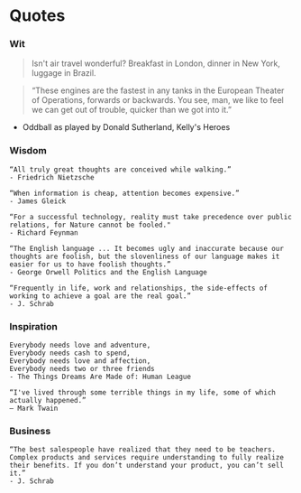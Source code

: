 # Quotes
### Wit
> Isn't air travel wonderful?  Breakfast in London, dinner in New York, luggage in Brazil.

> “These engines are the fastest in any tanks in the European Theater of Operations, forwards or backwards. You see, man, we like to feel we can get out of trouble, quicker than we got into it.”
- Oddball as played by Donald Sutherland﻿, Kelly's Heroes

### Wisdom
```
“All truly great thoughts are conceived while walking.”
- Friedrich Nietzsche
```
```
“When information is cheap, attention becomes expensive.”
- James Gleick
```
```
“For a successful technology, reality must take precedence over public relations, for Nature cannot be fooled."
- Richard Feynman
```
```
“The English language ... It becomes ugly and inaccurate because our thoughts are foolish, but the slovenliness of our language makes it easier for us to have foolish thoughts.”
- George Orwell Politics and the English Language
```
```
“Frequently in life, work and relationships, the side-effects of working to achieve a goal are the real goal.”
- J. Schrab
```
### Inspiration

```
Everybody needs love and adventure,
Everybody needs cash to spend,
Everybody needs love and affection,
Everybody needs two or three friends
- The Things Dreams Are Made of: Human League
```

```
“I've lived through some terrible things in my life, some of which actually happened.”
― Mark Twain
```
### Business
```
“The best salespeople have realized that they need to be teachers. Complex products and services require understanding to fully realize their benefits. If you don’t understand your product, you can’t sell it.”
- J. Schrab
```
